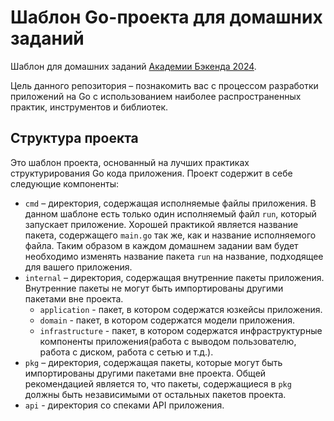 # Шаблон Go-проекта для домашних заданий

Шаблон для домашних заданий [Академии Бэкенда 2024](https://edu.tinkoff.ru/all-activities/courses/870efa9d-7067-4713-97ae-7db256b73eab).

Цель данного репозитория – познакомить вас с процессом разработки приложений на Go с использованием наиболее распространенных практик, инструментов и библиотек.

## Структура проекта

Это шаблон проекта, основанный на лучших практиках структурирования Go кода приложения. Проект содержит в себе следующие компоненты:

- `cmd` – директория, содержащая исполняемые файлы приложения. В данном шаблоне есть только один исполняемый файл `run`, который запускает приложение. Хорошей практикой является название пакета, содержащего `main.go` так же, как и название исполняемого файла. Таким образом в каждом домашнем задании вам будет необходимо изменять название пакета `run` на название, подходящее для вашего приложения.
- `internal` – директория, содержащая внутренние пакеты приложения. Внутренние пакеты не могут быть импортированы другими пакетами вне проекта.
  - `application` - пакет, в котором содержатся юзкейсы приложения.
  - `domain` - пакет, в котором содержатся модели приложения.
  - `infrastructure` - пакет, в котором содержатся инфраструктурные компоненты приложения(работа с выводом пользователю, работа с диском, работа с сетью и т.д.).
- `pkg` – директория, содержащая пакеты, которые могут быть импортированы другими пакетами вне проекта. Общей рекомендацией является то, что пакеты, содержащиеся в `pkg` должны быть независимыми от остальных пакетов проекта.
- `api` - директория со спеками API приложения.
